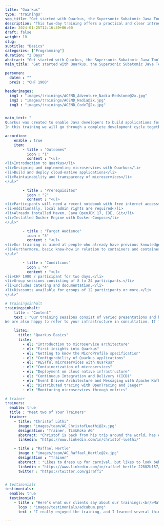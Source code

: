 ```yaml
---
title: "Quarkus"
type: 'trainings'
seo_title: "Get started with Quarkus, the Supersonic Subatomic Java Toolkit"
description: "This two-day training offers a practical and clear introduction to Quarkus, the Kubernetes Native Java Stack. Quarkus makes it possible to implement lightweight services with Java and is ideally suited to be deployed on container platforms or directly in the cloud."
date: 2024-01-25T12:16:39+06:00
draft: false
weight: 10
slug:
subtitle: "Basics"
categories: ["Programming"]
duration: "2 Days"
abstract: "Get started with Quarkus, the Supersonic Subatomic Java Toolkit"
main_title: "Get started with Quarkus, the Supersonic Subatomic Java Toolkit"

personen:
  daten : ""
  preis : "CHF 1900"

headerimages:
  img1 : "images/trainings/ACEND_Adventure_Nadia-Redstone@2x.jpg"
  img2 : "images/trainings/ACEND_Nadia@2x.jpg"
  img3 : "images/trainings/ACEND_CodeT@2x.jpg"


main_text: "
Quarkus was created to enable Java developers to build applications for a modern, cloud-native world. Quarkus is a Kubernetes-native Java framework tailored for GraalVM and HotSpot, built from the best Java libraries and standards.\n\n
In this training we will go through a complete development cycle together, starting with the bootstrapping of a Quarkus application and ending with its execution as a container. Always well accompanied by our experienced trainers and with a good mix of theory and hands-on labs."

accordion:
    enable : true
    item:
        - title : "Outcomes"
          icon : "1"
          content : "<ul>
<li>Introduction to Quarkus</li>
<li>Designing and implementing microservices with Quarkus</li>
<li>Build and deploy cloud-native applications</li>
<li>Maintainability and transparency of microservices</li>
</ul>"

        - title : "Prerequisites"
          icon : "2"
          content : "<ul>
<li>Participants will need a recent notebook with free internet access</li>
<li>Additionally, local admin rights are required</li>
<li>Already installed Maven, Java OpenJDK 17, IDE, Git</li>
<li>Installed Docker Engine with Docker-Compose</li>
</ul>"

        - title : "Target Audience"
          icon : "3"
          content : "<ul>
<li>Our training is aimed at people who already have previous knowledge in the area of Java software development and architecture</li>
<li>Furthermore, basic know-how in relation to containers and container platforms is an advantage</li>
</ul>"

        - title : "Conditions"
          icon : "4"
          content : "<ul>
<li>CHF 1900 / participant for two days.</li>
<li>Group sessions consisting of 8 to 24 participants.</li>
<li>Includes catering and documentation.</li>
<li>Discounts available for groups of 12 participants or more.</li>
</ul>"

# Trainingsinhalt
trainingsinhalt:
    title : "Content"
    text : "Our training sessions consist of varied presentations and hands-on labs to convey their content in an exciting way.
We are also happy to refer to your infrastructure in consultation. If further content is required, we can make adjustments at your request."

    liste1:
      title: "Quarkus Basics"
      liste:
        - el: "Introduction to microservice architecture"
        - el: "First insights into Quarkus"
        - el: "Getting to know the MicroProfile specification"
        - el: "Configurability of Quarkus applications"
        - el: "RESTful microservices with Quarkus"
        - el: "Containerization of microservices"
        - el: "Deployment on cloud native infrastructure"
        - el: "Continuous Integration and Delivery (CICD)"
        - el: "Event Driven Architecture and Messaging with Apache Kafka"
        - el: "Distributed tracing with OpenTracing and Jaeger"
        - el: "Monitoring microservices through metrics"

# trainer
trainers:
  enable: true
  title : "Meet two of Your Trainers"
  trainer:
    - title: "Christof Lüthi"
      image: "images/team/AC_ChristofLuethi@2x.jpg"
      designation: "Trainer, Tim&Koko AG"
      abstract: "Christof is back from his trip around the world, has dived a lot and got to know different cultures. With a fresh spirit and curiosity, he is now on a journey of discovery in the Cloud Native world."
      linkedin: "https://www.linkedin.com/in/christof-luethi/"

    - title : "Raffael Hertle"
      image : "images/team/AC_Raffael_Hertle@2x.jpg"
      designation : "Trainer"
      abstract : "Likes to dress up for carnival, but likes to look behind the masks when it comes to cloud native technologies"
      linkedin : "https://www.linkedin.com/in/raffael-hertle-22882b157/"
      twitter : "https://twitter.com/g1raffi"


# testimonials
testimonials:
  enable: true
  testimonial:
    - title : "Here’s what our clients say about our trainings:<br/>Matthias Summer, Austria"
      logo : "images/testimonials/adcubum.png"
      text : "I really enjoyed the training, and I learned several things that helped me with my daily tasks. You could tell that the trainers had a lot of practical experience with and passion for the technology. They also supported us well and gave us useful advice."

---
```

